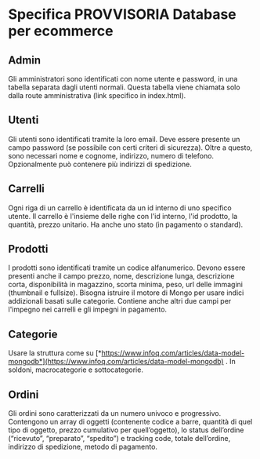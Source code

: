 Specifica PROVVISORIA Database per ecommerce
======================

Admin
-----

Gli amministratori sono identificati con nome utente e password, in una tabella
separata dagli utenti normali. Questa tabella viene chiamata solo dalla route 
amministrativa (link specifico in index.html).

Utenti
------

Gli utenti sono identificati tramite la loro email. Deve essere presente
un campo password (se possibile con certi criteri di sicurezza). Oltre a
questo, sono necessari nome e cognome, indirizzo, numero di telefono.
Opzionalmente può contenere più indirizzi di spedizione.

Carrelli
--------

Ogni riga di un carrello è identificata da un id interno di uno specifico utente.
Il carrello è l'insieme delle righe con l'id interno, l'id prodotto, la quantità,
prezzo unitario.
Ha anche uno stato (in pagamento o standard). 

Prodotti
--------

I prodotti sono identificati tramite un codice alfanumerico. Devono essere
presenti anche il campo prezzo, nome, descrizione lunga, descrizione
corta, disponibilità in magazzino, scorta minima, peso, url delle immagini (thumbnail
e fullsize). Bisogna istruire il motore di Mongo per usare indici 
addizionali basati sulle categorie.
Contiene anche altri due campi per l'impegno nei carrelli e gli impegni in pagamento.

Categorie
---------

Usare la struttura come su
[*https://www.infoq.com/articles/data-model-mongodb*](https://www.infoq.com/articles/data-model-mongodb)
. In soldoni, macrocategorie e sottocategorie.

Ordini
------

Gli ordini sono caratterizzati da un numero univoco e progressivo.
Contengono un array di oggetti (contenente codice a barre, quantità di
quel tipo di oggetto, prezzo cumulativo per quell’oggetto), lo status
dell’ordine (“ricevuto”, “preparato”, “spedito”) e tracking code, totale dell’ordine,
indirizzo di spedizione, metodo di pagamento.

